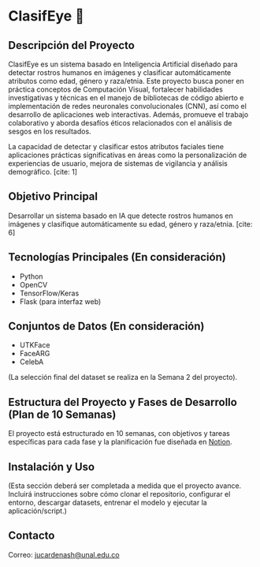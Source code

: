 # ClasifEye 👀

## Descripción del Proyecto

ClasifEye es un sistema basado en Inteligencia Artificial diseñado para detectar rostros humanos en imágenes y clasificar automáticamente atributos como edad, género y raza/etnia. Este proyecto busca poner en práctica conceptos de Computación Visual, fortalecer habilidades investigativas y técnicas en el manejo de bibliotecas de código abierto e implementación de redes neuronales convolucionales (CNN), así como el desarrollo de aplicaciones web interactivas. Además, promueve el trabajo colaborativo y aborda desafíos éticos relacionados con el análisis de sesgos en los resultados.

La capacidad de detectar y clasificar estos atributos faciales tiene aplicaciones prácticas significativas en áreas como la personalización de experiencias de usuario, mejora de sistemas de vigilancia y análisis demográfico. [cite: 1]

## Objetivo Principal

Desarrollar un sistema basado en IA que detecte rostros humanos en imágenes y clasifique automáticamente su edad, género y raza/etnia. [cite: 6]

## Tecnologías Principales (En consideración)

* Python
* OpenCV
* TensorFlow/Keras
* Flask (para interfaz web)

## Conjuntos de Datos (En consideración)

* UTKFace
* FaceARG
* CelebA

(La selección final del dataset se realiza en la Semana 2 del proyecto).

## Estructura del Proyecto y Fases de Desarrollo (Plan de 10 Semanas)

El proyecto está estructurado en 10 semanas, con objetivos y tareas específicas para cada fase y la planificación fue diseñada en [Notion](https://www.notion.so/Planificaci-n-1ef57b2dc27780bf89baea83df485015?pvs=4).

## Instalación y Uso

(Esta sección deberá ser completada a medida que el proyecto avance. Incluirá instrucciones sobre cómo clonar el repositorio, configurar el entorno, descargar datasets, entrenar el modelo y ejecutar la aplicación/script.)


## Contacto

Correo: jucardenash@unal.edu.co
